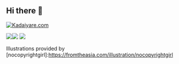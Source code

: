 ## Hi there 👋
[![Kadaiyare.com](https://img.shields.io/badge/%40sabacan@kadaiyare.com-127d68?logo=Misskey&logoColor=ffffff&label=kadaiyare.com&labelColor=4c4c4c
)](https://kadaiyare.com/@sabacan)

![](https://raw.githubusercontent.com/s3xms/s3xms/main/profile-summary-card-output/panda/1-repos-per-language.svg)![](https://raw.githubusercontent.com/s3xms/s3xms/main/profile-summary-card-output/panda/4-productive-time.svg)
![](https://raw.githubusercontent.com/s3xms/s3xms/main/profile-summary-card-output/panda/0-profile-details.svg)

Illustrations provided by [nocopyrightgirl]:https://fromtheasia.com/illustration/nocopyrightgirl
